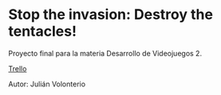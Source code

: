 # Stop the invasion: Destroy the tentacles!

Proyecto final para la materia Desarrollo de Videojuegos 2.

[Trello](https://trello.com/b/00l19Nm5/sti-destroy-the-tentacles)

Autor: Julián Volonterio
